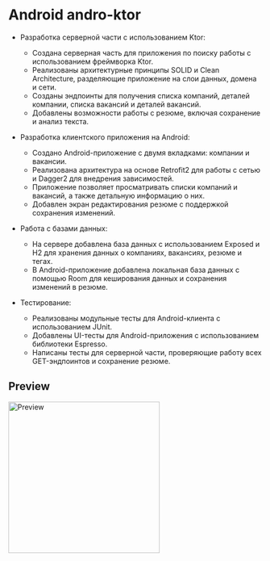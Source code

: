 # Android andro-ktor

* Разработка серверной части с использованием Ktor:

   - Создана серверная часть для приложения по поиску работы с использованием фреймворка Ktor.
   - Реализованы архитектурные принципы SOLID и Clean Architecture, разделяющие приложение на слои данных, домена и сети.
   - Созданы эндпоинты для получения списка компаний, деталей компании, списка вакансий и деталей вакансий.
   - Добавлены возможности работы с резюме, включая сохранение и анализ текста.

* Разработка клиентского приложения на Android:

   - Создано Android-приложение с двумя вкладками: компании и вакансии.
   - Реализована архитектура на основе Retrofit2 для работы с сетью и Dagger2 для внедрения зависимостей.
   - Приложение позволяет просматривать списки компаний и вакансий, а также детальную информацию о них.
   - Добавлен экран редактирования резюме с поддержкой сохранения изменений.

* Работа с базами данных:

   - На сервере добавлена база данных с использованием Exposed и H2 для хранения данных о компаниях, вакансиях, резюме и тегах.
   - В Android-приложение добавлена локальная база данных с помощью Room для кеширования данных и сохранения изменений в резюме.

* Тестирование:

   - Реализованы модульные тесты для Android-клиента с использованием JUnit.
   - Добавлены UI-тесты для Android-приложения с использованием библиотеки Espresso.
   - Написаны тесты для серверной части, проверяющие работу всех GET-эндпоинтов и сохранение резюме.


## Preview

<img src="previews/preview.gif" alt="Preview" width="300">
